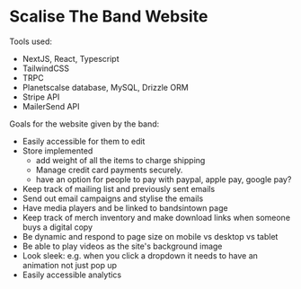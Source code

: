 # Scalise The Band Website

Tools used:

- NextJS, React, Typescript
- TailwindCSS
- TRPC
- Planetscalse database, MySQL, Drizzle ORM
- Stripe API
- MailerSend API

Goals for the website given by the band:

- Easily accessible for them to edit
- Store implemented
  - add weight of all the items to charge shipping
  - Manage credit card payments securely.
  - have an option for people to pay with paypal, apple pay, google pay?
- Keep track of mailing list and previously sent emails
- Send out email campaigns and stylise the emails
- Have media players and be linked to bandsintown page
- Keep track of merch inventory and make download links when someone buys a digital copy
- Be dynamic and respond to page size on mobile vs desktop vs tablet
- Be able to play videos as the site's background image
- Look sleek: e.g. when you click a dropdown it needs to have an animation not just pop up
- Easily accessible analytics
